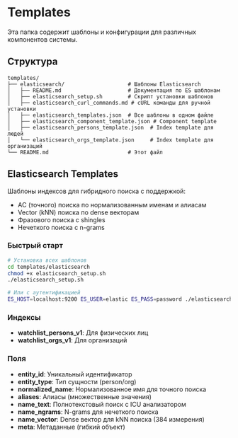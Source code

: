 # Templates

Эта папка содержит шаблоны и конфигурации для различных компонентов системы.

## Структура

```
templates/
├── elasticsearch/                    # Шаблоны Elasticsearch
│   ├── README.md                     # Документация по ES шаблонам
│   ├── elasticsearch_setup.sh        # Скрипт установки шаблонов
│   ├── elasticsearch_curl_commands.md # cURL команды для ручной установки
│   ├── elasticsearch_templates.json  # Все шаблоны в одном файле
│   ├── elasticsearch_component_template.json # Component template
│   ├── elasticsearch_persons_template.json  # Index template для людей
│   └── elasticsearch_orgs_template.json     # Index template для организаций
└── README.md                         # Этот файл
```

## Elasticsearch Templates

Шаблоны индексов для гибридного поиска с поддержкой:
- AC (точного) поиска по нормализованным именам и алиасам
- Vector (kNN) поиска по dense векторам
- Фразового поиска с shingles
- Нечеткого поиска с n-grams

### Быстрый старт

```bash
# Установка всех шаблонов
cd templates/elasticsearch
chmod +x elasticsearch_setup.sh
./elasticsearch_setup.sh

# Или с аутентификацией
ES_HOST=localhost:9200 ES_USER=elastic ES_PASS=password ./elasticsearch_setup.sh
```

### Индексы

- **watchlist_persons_v1**: Для физических лиц
- **watchlist_orgs_v1**: Для организаций

### Поля

- **entity_id**: Уникальный идентификатор
- **entity_type**: Тип сущности (person/org)
- **normalized_name**: Нормализованное имя для точного поиска
- **aliases**: Алиасы (множественные значения)
- **name_text**: Полнотекстовый поиск с ICU анализатором
- **name_ngrams**: N-grams для нечеткого поиска
- **name_vector**: Dense вектор для kNN поиска (384 измерения)
- **meta**: Метаданные (гибкий объект)
